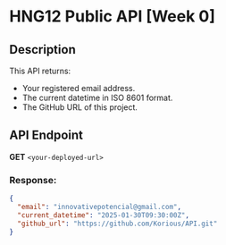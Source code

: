 # HNG12 Public API [Week 0]

## Description
This API returns:
- Your registered email address.
- The current datetime in ISO 8601 format.
- The GitHub URL of this project.

## API Endpoint
**GET** `<your-deployed-url>`

### Response:
```json
{
  "email": "innovativepotencial@gmail.com",
  "current_datetime": "2025-01-30T09:30:00Z",
  "github_url": "https://github.com/Korious/API.git"
}
